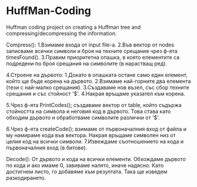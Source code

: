 # HuffMan-Coding
Huffman coding project on creating a Huffman tree and compressing/decompressing the information.

Compress():
1.Взимаме входа от input file-а.
2.Във вектор от nodes записваме всички символи и броя на техните срещания чрез ф-ята timesFound().
3.Правим приоритетна опашка, в която елементите са подредени по броя срещания на символите (в нарастващ ред).

4.Строене на дървото:
  1.Докато в опашката остане само един елемент, който ще бъде корена на дървото.
  2.Взимаме най-горните два елемента (тези с най-малко срещания).
  3.Създаваме нов възел, със сбор техните срещания и със стойност '$'.
  4.Накрая връщаме указател към корена.

5.Чрез ф-ята PrintCodes(); създаваме вектор от table, който съдържа стойността на символа и неговия код в дървото.
Това става като обходим дървото и обработваме символите различни от '$'.

6.Чрез ф-ята createCode(); взимаме от първоначалния вход от файла и му намираме кода във вектора. Накрая връщаме символен низ от целия код на всички символи.
7.Извеждаме съотношението на кода и първоначалния вход (в битове).

Decode():
От дървото и кода на всички елементи. Обхождаме дървото по кода и ако имаме 0, завиваме налято, иначе надясно. Като достигнем листо, го добавяме към резултата.
Така ще изведем разкодирането.

